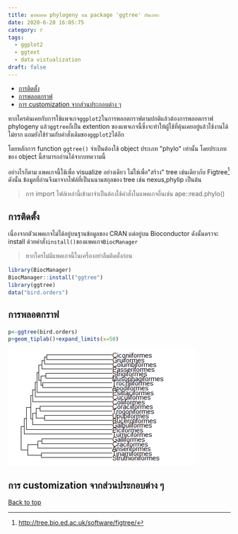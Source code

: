 ```yaml
---
title: มาพลอต phylogeny บน package 'ggtree' กันเถอะ
date: 2020-6-20 16:05:75
category: r
tags:
  - ggplot2
  - ggtext
  - data vistualization
draft: false
---
```


- [การติดตั้ง](#การติดตั้ง)
- [การพลอตกราฟ](#การพลอตกราฟ)
- [การ customization จากส่วนประกอบต่าง ๆ](#การ-customization-จากส่วนประกอบต่าง-ๆ)

หากใครค้นเคยกับการใช้แพจเกจ`ggplot2`ในการพลอตกราฟตามปกติแล้วต้องการพลอตกราฟ phylogeny แล้ว`ggtree`ก็เป็น extention ของแพจเกจนี้ซึ่งจะทำให้ผู้ใช้ที่คุ้นเคยอยู่แล้วใช้งานได้ไม่ยาก แถมยังใช้ร่วมกับคำสั่งเดิมของ`ggplot2`ได้อีก

โดยหลักการ function `ggtree()` จำเป็นต้องใช้ object ประเภท "phylo" เท่านั้น โดยประเภทของ object นี้สามารถอ่านได้จากบทความนี้

อย่างไรก็ตาม แพคเกจนี้ใช้เพื่อ visualize อย่างเดียว ไม่ใช่เพื่อ"สร้าง" tree เช่นเดียวกับ Figtree[^1] ดังนั้น ข้อมูลที่อ่านจึงมาจากไฟล์ที่เป็นนนามสกุลของ tree เช่น nexus,phylip เป็นต้น

> การ import ไฟล์เหล่านี้เข้ามาจำเป็นต้องใช้คำสั่งในแพคเกจอื่นเช่น ape::read.phylo()

## การติดตั้ง

เนื่องจากตัวแพคเกจไม่ได้อยู่บนฐานข้อมูลของ CRAN แต่อยู่บน Bioconductor ดังนั้นดราจะ install ด้วยคำสั่ง`install()`ของแพคเกจ`BiocManager`

> หากใครไม่มีแพคเกจนี้ในเครื่องอย่าลืมติดตั้งก่อน

```r
library(BiocManager)
BiocManager::install("ggtree")
library(ggtree)
data("bird.orders")
```

## การพลอตกราฟ

```r
p<-ggtree(bird.orders)
p+geom_tiplab()+expand_limits(x=50)
```

![](./images/ggtree-tree.png)

## การ customization จากส่วนประกอบต่าง ๆ

[^1]: http://tree.bio.ed.ac.uk/software/figtree/

[Back to top](#)

